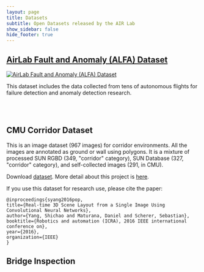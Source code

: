 ```yaml
---
layout: page
title: Datasets
subtitle: Open Datasets released by the AIR Lab
show_sidebar: false
hide_footer: true
---
```


## [AirLab Fault and Anomaly (ALFA) Dataset](../alfa-dataset/)
  [![AirLab Fault and Anomaly (ALFA) Dataset](../img/posts/2019-08-01-alfa/alfa.jpg "AirLab Fault and Anomaly (ALFA) Dataset")](../alfa-dataset/)

This dataset includes the data collected from tens of autonomous flights for failure detection and anomaly detection research.

<br/><br/>

## CMU Corridor Dataset

This is an image dataset (967 images) for corridor environments. All the images are annotated as ground or wall using polygons. It is a mixture of processed SUN RGBD (349, "corridor" category), SUN Database (327, "corridor" category), and self-collected images (291, in CMU).

Download [dataset](http://www.frc.ri.cmu.edu/~syang/dataset/icra_pop_corridor_16/cmu_corridor_dataset.zip). More detail about this project is [here](http://theairlab.org/indoor-scene-understanding).


If you use this dataset for research use, please cite the paper:

```
@inproceedings{syang2016pop,
title={Real-time 3D Scene Layout from a Single Image Using Convolutional Neural Networks},
author={Yang, Shichao and Maturana, Daniel and Scherer, Sebastian},
booktitle={Robotics and automation (ICRA), 2016 IEEE international conference on},
year={2016},
organization={IEEE}
}
```

## Bridge  Inspection

